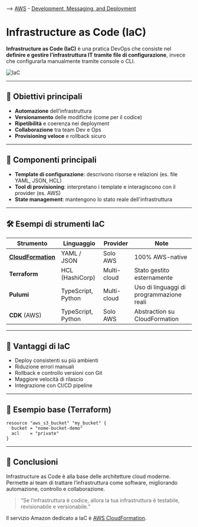 --> [AWS](AWS.md)  -  [Development, Messaging, and Deployment](Development-Messaging-and-Deployment.md)
# Infrastructure as Code (IaC)

**Infrastructure as Code (IaC)** è una pratica DevOps che consiste nel **definire e gestire l’infrastruttura IT tramite file di configurazione**, invece che configurarla manualmente tramite console o CLI.

![IaC](IaC.png)

---

## 🎯 Obiettivi principali

- **Automazione** dell’infrastruttura
- **Versionamento** delle modifiche (come per il codice)
- **Ripetibilità** e coerenza nei deployment
- **Collaborazione** tra team Dev e Ops
- **Provisioning veloce** e rollback sicuro

---

## 🧩 Componenti principali

- **Template di configurazione**: descrivono risorse e relazioni (es. file YAML, JSON, HCL)
- **Tool di provisioning**: interpretano i template e interagiscono con il provider (es. AWS)
- **State management**: mantengono lo stato reale dell'infrastruttura

---

## 🛠️ Esempi di strumenti IaC

| Strumento       | Linguaggio         | Provider      | Note                         |
|-----------------|--------------------|---------------|------------------------------|
| **[CloudFormation](AWS-CloudFormation.md)** | YAML / JSON        | Solo AWS      | 100% AWS-native              |
| **Terraform**       | HCL (HashiCorp)     | Multi-cloud   | Stato gestito esternamente   |
| **Pulumi**          | TypeScript, Python  | Multi-cloud   | Uso di linguaggi di programmazione reali |
| **CDK** (AWS)       | TypeScript, Python  | Solo AWS      | Abstraction su CloudFormation |

---

## 🔐 Vantaggi di IaC

- Deploy consistenti su più ambienti
- Riduzione errori manuali
- Rollback e controllo versioni con Git
- Maggiore velocità di rilascio
- Integrazione con CI/CD pipeline

---

## 🧪 Esempio base (Terraform)

```hcl
resource "aws_s3_bucket" "my_bucket" {
  bucket = "nome-bucket-demo"
  acl    = "private"
}
```

---

## 📌 Conclusioni

Infrastructure as Code è alla base delle architetture cloud moderne. Permette ai team di trattare l’infrastruttura come software, migliorando automazione, controllo e collaborazione.

> “Se l’infrastruttura è codice, allora la tua infrastruttura è testabile, revisionabile e versionabile.”

Il servizio Amazon dedicato a IaC è [AWS CloudFormation](AWS-CloudFormation.md).
